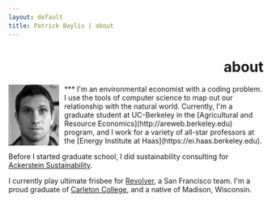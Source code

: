 ```yaml
---
layout: default
title: Patrick Baylis | about
---
```

<h1 align="right">about</h1>
***
<img src="images/pbaylis_head_bw.jpg" alt="headshot" height="120px" class="shadow" style="float:left; margin:0 10px 10px 0;" />
I'm an environmental economist with a coding problem. I use the tools of computer science to map out our relationship with the natural world. Currently, I'm a graduate student at UC-Berkeley in the [Agricultural and Resource Economics](http://areweb.berkeley.edu) program, and I work for a variety of all-star professors at the [Energy Institute at Haas](https://ei.haas.berkeley.edu). 

Before I started graduate school, I did sustainability consulting for [Ackerstein Sustainability](http://www.ackersteinsustainability.com). 

I currently play ultimate frisbee for [Revolver](http://www.revolverultimate.com), a San Francisco team. I'm a proud graduate of [Carleton College](http://www.carleton.edu), and a native of Madison, Wisconsin.